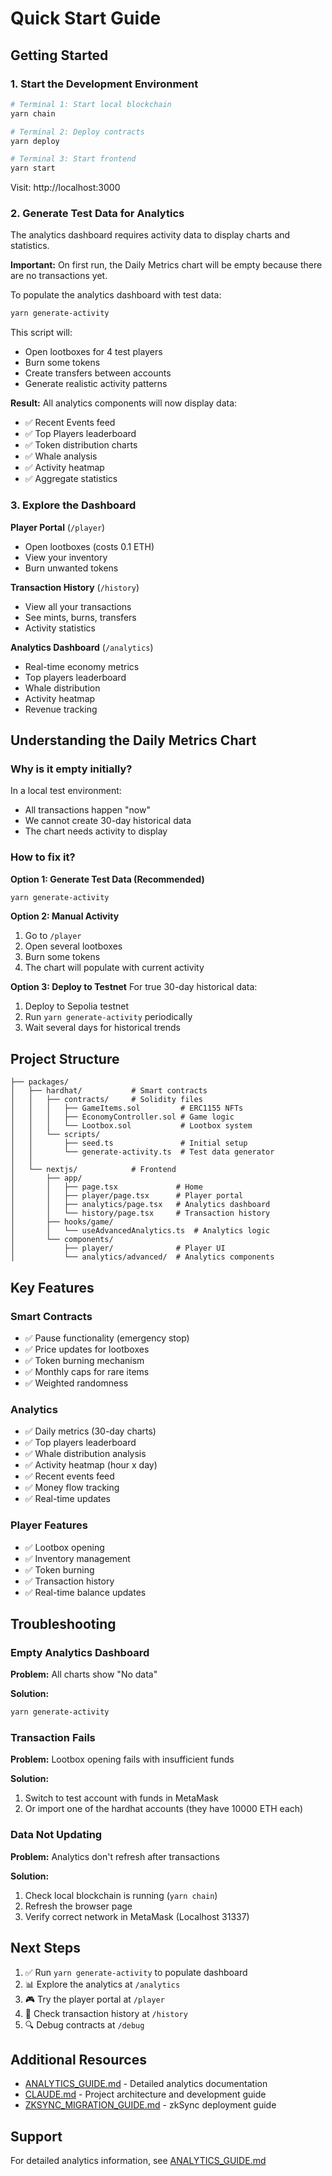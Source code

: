# Quick Start Guide

## Getting Started

### 1. Start the Development Environment

```bash
# Terminal 1: Start local blockchain
yarn chain

# Terminal 2: Deploy contracts
yarn deploy

# Terminal 3: Start frontend
yarn start
```

Visit: http://localhost:3000

### 2. Generate Test Data for Analytics

The analytics dashboard requires activity data to display charts and statistics.

**Important:** On first run, the Daily Metrics chart will be empty because there are no transactions yet.

To populate the analytics dashboard with test data:

```bash
yarn generate-activity
```

This script will:
- Open lootboxes for 4 test players
- Burn some tokens
- Create transfers between accounts
- Generate realistic activity patterns

**Result:** All analytics components will now display data:
- ✅ Recent Events feed
- ✅ Top Players leaderboard
- ✅ Token distribution charts
- ✅ Whale analysis
- ✅ Activity heatmap
- ✅ Aggregate statistics

### 3. Explore the Dashboard

**Player Portal** (`/player`)
- Open lootboxes (costs 0.1 ETH)
- View your inventory
- Burn unwanted tokens

**Transaction History** (`/history`)
- View all your transactions
- See mints, burns, transfers
- Activity statistics

**Analytics Dashboard** (`/analytics`)
- Real-time economy metrics
- Top players leaderboard
- Whale distribution
- Activity heatmap
- Revenue tracking

## Understanding the Daily Metrics Chart

### Why is it empty initially?

In a local test environment:
- All transactions happen "now"
- We cannot create 30-day historical data
- The chart needs activity to display

### How to fix it?

**Option 1: Generate Test Data (Recommended)**
```bash
yarn generate-activity
```

**Option 2: Manual Activity**
1. Go to `/player`
2. Open several lootboxes
3. Burn some tokens
4. The chart will populate with current activity

**Option 3: Deploy to Testnet**
For true 30-day historical data:
1. Deploy to Sepolia testnet
2. Run `yarn generate-activity` periodically
3. Wait several days for historical trends

## Project Structure

```
├── packages/
│   ├── hardhat/           # Smart contracts
│   │   ├── contracts/     # Solidity files
│   │   │   ├── GameItems.sol         # ERC1155 NFTs
│   │   │   ├── EconomyController.sol # Game logic
│   │   │   └── Lootbox.sol           # Lootbox system
│   │   └── scripts/
│   │       ├── seed.ts               # Initial setup
│   │       └── generate-activity.ts  # Test data generator
│   │
│   └── nextjs/            # Frontend
│       ├── app/
│       │   ├── page.tsx             # Home
│       │   ├── player/page.tsx      # Player portal
│       │   ├── analytics/page.tsx   # Analytics dashboard
│       │   └── history/page.tsx     # Transaction history
│       ├── hooks/game/
│       │   └── useAdvancedAnalytics.ts  # Analytics logic
│       └── components/
│           ├── player/              # Player UI
│           └── analytics/advanced/  # Analytics components
```

## Key Features

### Smart Contracts
- ✅ Pause functionality (emergency stop)
- ✅ Price updates for lootboxes
- ✅ Token burning mechanism
- ✅ Monthly caps for rare items
- ✅ Weighted randomness

### Analytics
- ✅ Daily metrics (30-day charts)
- ✅ Top players leaderboard
- ✅ Whale distribution analysis
- ✅ Activity heatmap (hour x day)
- ✅ Recent events feed
- ✅ Money flow tracking
- ✅ Real-time updates

### Player Features
- ✅ Lootbox opening
- ✅ Inventory management
- ✅ Token burning
- ✅ Transaction history
- ✅ Real-time balance updates

## Troubleshooting

### Empty Analytics Dashboard

**Problem:** All charts show "No data"

**Solution:**
```bash
yarn generate-activity
```

### Transaction Fails

**Problem:** Lootbox opening fails with insufficient funds

**Solution:**
1. Switch to test account with funds in MetaMask
2. Or import one of the hardhat accounts (they have 10000 ETH each)

### Data Not Updating

**Problem:** Analytics don't refresh after transactions

**Solution:**
1. Check local blockchain is running (`yarn chain`)
2. Refresh the browser page
3. Verify correct network in MetaMask (Localhost 31337)

## Next Steps

1. ✅ Run `yarn generate-activity` to populate dashboard
2. 📊 Explore the analytics at `/analytics`
3. 🎮 Try the player portal at `/player`
4. 📜 Check transaction history at `/history`
5. 🔍 Debug contracts at `/debug`

## Additional Resources

- [ANALYTICS_GUIDE.md](./ANALYTICS_GUIDE.md) - Detailed analytics documentation
- [CLAUDE.md](./CLAUDE.md) - Project architecture and development guide
- [ZKSYNC_MIGRATION_GUIDE.md](./ZKSYNC_MIGRATION_GUIDE.md) - zkSync deployment guide

## Support

For detailed analytics information, see [ANALYTICS_GUIDE.md](./ANALYTICS_GUIDE.md)
